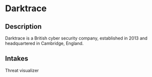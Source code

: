 # Darktrace

## Description

Darktrace is a British cyber security company, established in 2013 and headquartered in Cambridge, England.

## Intakes

Threat visualizer
